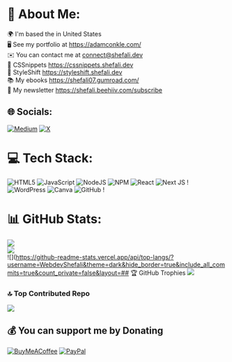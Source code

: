 # 💫 About Me:
🌍  I'm based the in United States<br>🖥️  See my portfolio at https://adamconkle.com/<br>✉️  You can contact me at connect@shefali.dev<br>🚀  CSSnippets https://cssnippets.shefali.dev<br>🚀  StyleShift https://styleshift.shefali.dev<br>📚  My ebooks https://shefali07.gumroad.com/<br>📰  My newsletter https://shefali.beehiiv.com/subscribe


## 🌐 Socials:
[![Medium](https://img.shields.io/badge/Medium-12100E?logo=medium&logoColor=white)](https://medium.com/@@dev.shefali7) [![X](https://img.shields.io/badge/X-black.svg?logo=X&logoColor=white)](https://x.com/AdamCDesigns) 

# 💻 Tech Stack:
![HTML5](https://img.shields.io/badge/html5-%23E34F26.svg?style=flat-square&logo=html5&logoColor=white)
![JavaScript](https://img.shields.io/badge/javascript-%23323330.svg?style=flat-square&logo=javascript&logoColor=%23F7DF1E) 
![NodeJS](https://img.shields.io/badge/node.js-6DA55F?style=flat-square&logo=node.js&logoColor=white) ![NPM](https://img.shields.io/badge/NPM-%23CB3837.svg?style=flat-square&logo=npm&logoColor=white) ![React](https://img.shields.io/badge/react-%2320232a.svg?style=flat-square&logo=react&logoColor=%2361DAFB) ![Next JS](https://img.shields.io/badge/Next-black?style=for-the-badge&logo=next.js&logoColor=white) ! ![WordPress](https://img.shields.io/badge/WordPress-%23117AC9.svg?style=flat-square&logo=WordPress&logoColor=white) ![Canva](https://img.shields.io/badge/Canva-%2300C4CC.svg?style=flat-square&logo=Canva&logoColor=white) ![GitHub](https://img.shields.io/badge/github-%23121011.svg?style=flat-square&logo=github&logoColor=white) !
# 📊 GitHub Stats:
![](https://github-readme-stats.vercel.app/api?username=WebdevShefali&theme=dark&hide_border=true&include_all_commits=true&count_private=false)<br/>
![](https://github-readme-streak-stats.herokuapp.com/?user=WebdevShefali&theme=dark&hide_border=true)<br/>
![](https://github-readme-stats.vercel.app/api/top-langs/?username=WebdevShefali&theme=dark&hide_border=true&include_all_commits=true&count_private=false&layout=## 🏆 GitHub Trophies
![](https://github-profile-trophy.vercel.app/?username=WebdevShefali&theme=dracula&no-frame=true&no-bg=true&margin-w=4)

### 🔝 Top Contributed Repo
![](https://github-contributor-stats.vercel.app/api?username=WebdevShefali&limit=5&theme=darcula&combine_all_yearly_contributions=true)


  ## 💰 You can support me by Donating
  [![BuyMeACoffee](https://img.shields.io/badge/Buy%20Me%20a%20Coffee-ffdd00?style=for-the-badge&logo=buy-me-a-coffee&logoColor=black)](https://buymeacoffee.com/adamcdesigns) [![PayPal](https://img.shields.io/badge/PayPal-00457C?style=for-the-badge&logo=paypal&logoColor=white)](https://paypal.me/shefali0711) 

  
<!-- Proudly created with GPRM ( https://gprm.itsvg.in ) -->
